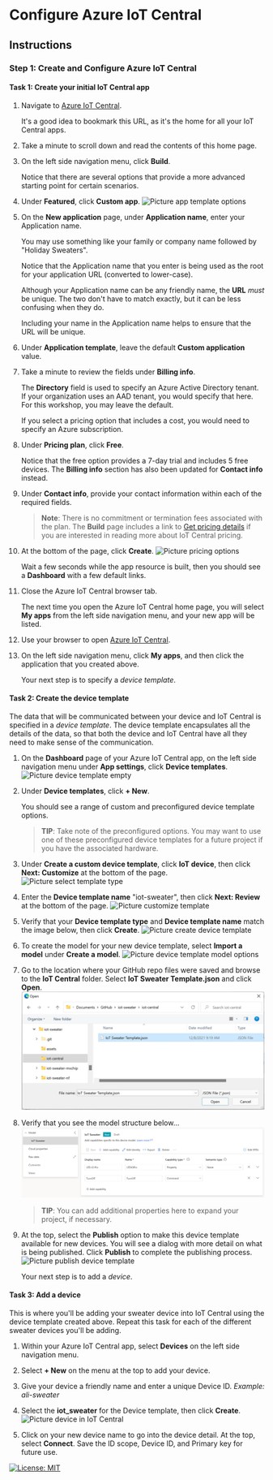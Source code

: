 # Configure Azure IoT Central

## Instructions

### Step 1: Create and Configure Azure IoT Central

#### Task 1: Create your initial IoT Central app

1. Navigate to [Azure IoT Central](https://apps.azureiotcentral.com/?azure-portal=true).

    It's a good idea to bookmark this URL, as it's the home for all your IoT Central apps.

1. Take a minute to scroll down and read the contents of this home page.

1. On the left side navigation menu, click **Build**.

    Notice that there are several options that provide a more advanced starting point for certain scenarios.

1. Under **Featured**, click **Custom app**.
  ![Picture app template options](../assets/iotc-pick-app-template.png)

1. On the **New application** page, under **Application name**, enter your Application name. 

    You may use something like your family or company name followed by "Holiday Sweaters".

    Notice that the Application name that you enter is being used as the root for your application URL (converted to lower-case).

    Although your Application name can be any friendly name, the **URL** _must_ be unique. The two don't have to match exactly, but it can be less confusing when they do.

    Including your name in the Application name helps to ensure that the URL will be unique.

1. Under **Application template**, leave the default **Custom application** value.

1. Take a minute to review the fields under **Billing info**.

    The **Directory** field is used to specify an Azure Active Directory tenant. If your organization uses an AAD tenant, you would specify that here. For this workshop, you may leave the default.

    If you select a pricing option that includes a cost, you would need to specify an Azure subscription.

1. Under **Pricing plan**, click **Free**.

    Notice that the free option provides a 7-day trial and includes 5 free devices. The **Billing info** section has also been updated for **Contact info** instead.

1. Under **Contact info**, provide your contact information within each of the required fields.

    > **Note**: There is no commitment or termination fees associated with the plan. The **Build** page includes a link to [Get pricing details](https://aka.ms/iotcentral-pricing) if you are interested in reading more about IoT Central pricing.

1. At the bottom of the page, click **Create**.
  ![Picture pricing options](../assets/iotc-pricing.png)

    Wait a few seconds while the app resource is built, then you should see a **Dashboard** with a few default links.

1. Close the Azure IoT Central browser tab.

    The next time you open the Azure IoT Central home page, you will select **My apps** from the left side navigation menu, and your new app will be listed.

1. Use your browser to open [Azure IoT Central](https://apps.azureiotcentral.com/?azure-portal=true).

1. On the left side navigation menu, click **My apps**, and then click the application that you created above.

    Your next step is to specify a _device template_.

#### Task 2: Create the device template

The data that will be communicated between your device and IoT Central is specified in a _device template_. The device template encapsulates all the details of the data, so that both the device and IoT Central have all they need to make sense of the communication.

1. On the **Dashboard** page of your Azure IoT Central app, on the left side navigation menu under **App settings**, click **Device templates**.
  ![Picture device template empty](../assets/iotc-device-teamplate-empty.png)

1. Under **Device templates**, click **+ New**.

    You should see a range of custom and preconfigured device template options.

    > **TIP**: Take note of the preconfigured options. You may want to use one of these preconfigured device templates for a future project if you have the associated hardware.

1. Under **Create a custom device template**, click **IoT device**, then click **Next: Customize** at the bottom of the page.
  ![Picture select template type](../assets/iotc-template-select-type.png)

1. Enter the **Device template name** "iot-sweater", then click **Next: Review** at the bottom of the page.
  ![Picture customize template](../assets/iotc-customize-template.png)

1. Verify that your **Device template type** and **Device template name** match the image below, then click **Create**.
  ![Picture create device template](../assets/iotc-device-template-create.png)

1. To create the model for your new device template, select **Import a model** under **Create a model**.
  ![Picture device template model options](../assets/iotc-device-template-import.png)

1. Go to the location where your GitHub repo files were saved and browse to the **IoT Central** folder. Select **IoT Sweater Template.json** and click **Open**.
  ![Picture device template json](../assets/iotc-device-template-selectjsonfile.jpg)

1. Verify that you see the model structure below...
  ![Picture device template model](../assets/iotc-device-template-model.jpg) 
 
    > **TIP**: You can add additional properties here to expand your project, if necessary.
    
1. At the top, select the **Publish** option to make this device template available for new devices. You will see a dialog with more detail on what is being published. Click **Publish** to complete the publishing process.
  ![Picture publish device template](../assets/iotc-device-template-publish.png) 

    Your next step is to add a _device_.

#### Task 3: Add a device
This is where you'll be adding your sweater device into IoT Central using the device template created above. Repeat this task for each of the different sweater devices you'll be adding.

1. Within your Azure IoT Central app, select **Devices** on the left side navigation menu.

1. Select **+ New** on the menu at the top to add your device.

1. Give your device a friendly name and enter a unique Device ID. _Example: ali-sweater_

1. Select the **iot_sweater** for the Device template, then click **Create**.
  ![Picture device in IoT Central](../assets/device-in-central.png)

1. Click on your new device name to go into the device detail. At the top, select **Connect**. Save the ID scope, Device ID, and Primary key for future use. 


[![License: MIT](https://img.shields.io/badge/License-MIT-yellow.svg)](/LICENSE)


